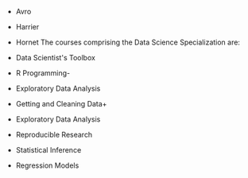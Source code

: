* Avro
* Harrier
* Hornet
The courses comprising the Data Science Specialization are:


* Data Scientist's Toolbox

* R Programming-

* Exploratory Data Analysis

* Getting and Cleaning Data+

* Exploratory Data Analysis

* Reproducible Research

* Statistical Inference

* Regression Models
